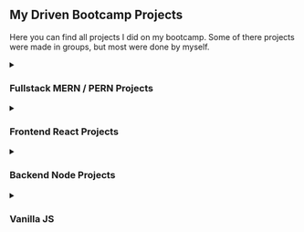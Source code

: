 
<div>
    <h2>My Driven Bootcamp Projects</h2>
    <p>Here you can find all projects I did on my bootcamp. Some of there projects were made in groups, but most were done by myself.</p>
</div>

<div>
<details>
    <summary>
      <h3>Fullstack MERN / PERN Projects</h3>
    </summary>
    <ul>
      <li>
        <a href="https://github.com/DaniloLO53/driven-projects/tree/drivenfruti-back">Drivenfruti Backend</a>
      </li>
      <li>
        <a href="https://github.com/DaniloLO53/driven-projects/tree/drivenfruti-front">Drivenfruti Frontend</a>
      </li>
      <li>
        <a href="https://github.com/DaniloLO53/driven-projects/tree/mywallet-front">Mywallet Frontend</a>
      </li>
      <li>
        <a href="https://github.com/DaniloLO53/driven-projects/tree/mywallet-front">Mywallet Backend</a>
      </li>
    </ul>
  </details>
  <details>
    <summary>
      <h3>Frontend React Projects</h3>
    </summary>
    <ul>
        <li>
          <a href="https://github.com/DaniloLO53/driven-projects/tree/instagram-react">Instagram React</a>
        </li>
        <li>
          <a href="https://github.com/DaniloLO53/driven-projects/tree/trackit">Trackit</a>
        </li>
        <li>
           <a href="https://github.com/DaniloLO53/driven-projects/tree/cineflex">Cineflex</a>
        </li>
        <li>
          <a href="https://github.com/DaniloLO53/driven-projects/tree/zapprecall">ZappRecall</a>
        </li>
        <li>
          <a href="https://github.com/DaniloLO53/driven-projects/tree/jogoforca">Jogo da Forca</a>
        </li>
      </li>
    </ul>
  </details>
  <details>
    <summary>
      <h3>Backend Node Projects</h3>
    </summary>
    <ul>
      <li>
        <a href="https://github.com/DaniloLO53/driven-projects/tree/batepapo-uol-api">Batepapo UOL API</a>
      </li>
      <li>
        <a href="https://github.com/DaniloLO53/driven-projects/tree/tweteroo">Tweteroo</a>
      </li>
    </ul>
  </details>
  <details>
    <summary>
      <h3>Vanilla JS</h3>
    </summary>
    <ul>
      <li>
        <a href="https://github.com/DaniloLO53/driven-projects/tree/driven-eats">Driven Eats</a>
      </li>
      <li>
        <a href="https://github.com/DaniloLO53/driven-projects/tree/batepapo-uol">Batepapo UOL</a>
      </li>
      <li>
        <a href="https://github.com/DaniloLO53/driven-projects/tree/parrot-game">Parrot Game</a>
      </li>
      <li>
      </li>
    </ul>
  </details>
</div>

